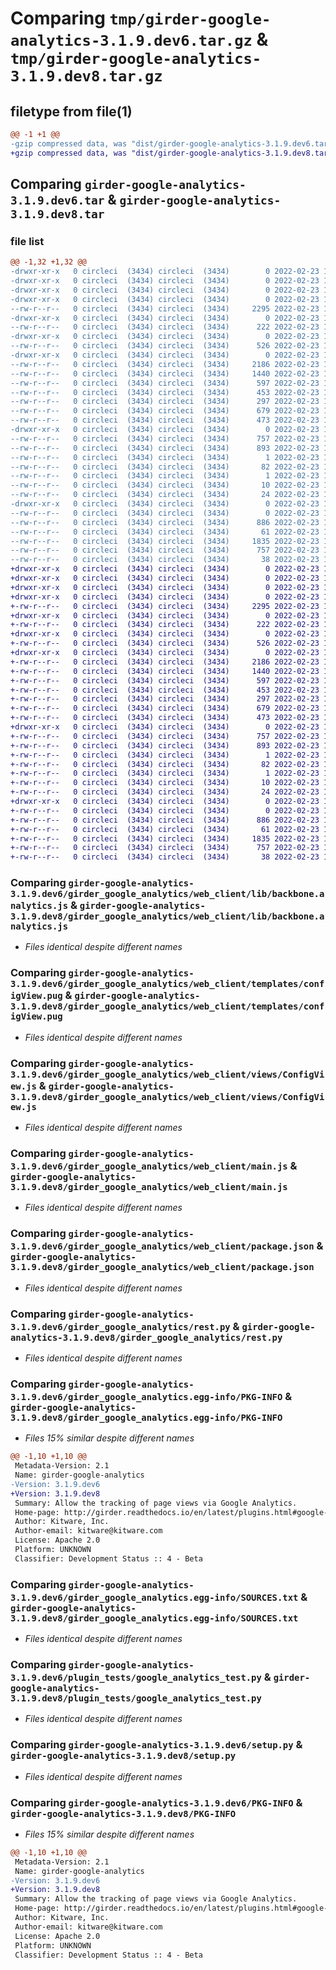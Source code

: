 # Comparing `tmp/girder-google-analytics-3.1.9.dev6.tar.gz` & `tmp/girder-google-analytics-3.1.9.dev8.tar.gz`

## filetype from file(1)

```diff
@@ -1 +1 @@
-gzip compressed data, was "dist/girder-google-analytics-3.1.9.dev6.tar", last modified: Wed Feb 23 16:09:40 2022, max compression
+gzip compressed data, was "dist/girder-google-analytics-3.1.9.dev8.tar", last modified: Wed Feb 23 17:41:41 2022, max compression
```

## Comparing `girder-google-analytics-3.1.9.dev6.tar` & `girder-google-analytics-3.1.9.dev8.tar`

### file list

```diff
@@ -1,32 +1,32 @@
-drwxr-xr-x   0 circleci  (3434) circleci  (3434)        0 2022-02-23 16:09:40.000000 girder-google-analytics-3.1.9.dev6/
-drwxr-xr-x   0 circleci  (3434) circleci  (3434)        0 2022-02-23 16:09:40.000000 girder-google-analytics-3.1.9.dev6/girder_google_analytics/
-drwxr-xr-x   0 circleci  (3434) circleci  (3434)        0 2022-02-23 16:09:40.000000 girder-google-analytics-3.1.9.dev6/girder_google_analytics/web_client/
-drwxr-xr-x   0 circleci  (3434) circleci  (3434)        0 2022-02-23 16:09:40.000000 girder-google-analytics-3.1.9.dev6/girder_google_analytics/web_client/lib/
--rw-r--r--   0 circleci  (3434) circleci  (3434)     2295 2022-02-23 16:09:15.000000 girder-google-analytics-3.1.9.dev6/girder_google_analytics/web_client/lib/backbone.analytics.js
-drwxr-xr-x   0 circleci  (3434) circleci  (3434)        0 2022-02-23 16:09:40.000000 girder-google-analytics-3.1.9.dev6/girder_google_analytics/web_client/stylesheets/
--rw-r--r--   0 circleci  (3434) circleci  (3434)      222 2022-02-23 16:09:15.000000 girder-google-analytics-3.1.9.dev6/girder_google_analytics/web_client/stylesheets/configView.styl
-drwxr-xr-x   0 circleci  (3434) circleci  (3434)        0 2022-02-23 16:09:40.000000 girder-google-analytics-3.1.9.dev6/girder_google_analytics/web_client/templates/
--rw-r--r--   0 circleci  (3434) circleci  (3434)      526 2022-02-23 16:09:15.000000 girder-google-analytics-3.1.9.dev6/girder_google_analytics/web_client/templates/configView.pug
-drwxr-xr-x   0 circleci  (3434) circleci  (3434)        0 2022-02-23 16:09:40.000000 girder-google-analytics-3.1.9.dev6/girder_google_analytics/web_client/views/
--rw-r--r--   0 circleci  (3434) circleci  (3434)     2186 2022-02-23 16:09:15.000000 girder-google-analytics-3.1.9.dev6/girder_google_analytics/web_client/views/ConfigView.js
--rw-r--r--   0 circleci  (3434) circleci  (3434)     1440 2022-02-23 16:09:15.000000 girder-google-analytics-3.1.9.dev6/girder_google_analytics/web_client/main.js
--rw-r--r--   0 circleci  (3434) circleci  (3434)      597 2022-02-23 16:09:15.000000 girder-google-analytics-3.1.9.dev6/girder_google_analytics/web_client/package.json
--rw-r--r--   0 circleci  (3434) circleci  (3434)      453 2022-02-23 16:09:15.000000 girder-google-analytics-3.1.9.dev6/girder_google_analytics/web_client/routes.js
--rw-r--r--   0 circleci  (3434) circleci  (3434)      297 2022-02-23 16:09:15.000000 girder-google-analytics-3.1.9.dev6/girder_google_analytics/__init__.py
--rw-r--r--   0 circleci  (3434) circleci  (3434)      679 2022-02-23 16:09:15.000000 girder-google-analytics-3.1.9.dev6/girder_google_analytics/rest.py
--rw-r--r--   0 circleci  (3434) circleci  (3434)      473 2022-02-23 16:09:15.000000 girder-google-analytics-3.1.9.dev6/girder_google_analytics/settings.py
-drwxr-xr-x   0 circleci  (3434) circleci  (3434)        0 2022-02-23 16:09:40.000000 girder-google-analytics-3.1.9.dev6/girder_google_analytics.egg-info/
--rw-r--r--   0 circleci  (3434) circleci  (3434)      757 2022-02-23 16:09:40.000000 girder-google-analytics-3.1.9.dev6/girder_google_analytics.egg-info/PKG-INFO
--rw-r--r--   0 circleci  (3434) circleci  (3434)      893 2022-02-23 16:09:40.000000 girder-google-analytics-3.1.9.dev6/girder_google_analytics.egg-info/SOURCES.txt
--rw-r--r--   0 circleci  (3434) circleci  (3434)        1 2022-02-23 16:09:40.000000 girder-google-analytics-3.1.9.dev6/girder_google_analytics.egg-info/dependency_links.txt
--rw-r--r--   0 circleci  (3434) circleci  (3434)       82 2022-02-23 16:09:40.000000 girder-google-analytics-3.1.9.dev6/girder_google_analytics.egg-info/entry_points.txt
--rw-r--r--   0 circleci  (3434) circleci  (3434)        1 2022-02-23 16:09:40.000000 girder-google-analytics-3.1.9.dev6/girder_google_analytics.egg-info/not-zip-safe
--rw-r--r--   0 circleci  (3434) circleci  (3434)       10 2022-02-23 16:09:40.000000 girder-google-analytics-3.1.9.dev6/girder_google_analytics.egg-info/requires.txt
--rw-r--r--   0 circleci  (3434) circleci  (3434)       24 2022-02-23 16:09:40.000000 girder-google-analytics-3.1.9.dev6/girder_google_analytics.egg-info/top_level.txt
-drwxr-xr-x   0 circleci  (3434) circleci  (3434)        0 2022-02-23 16:09:40.000000 girder-google-analytics-3.1.9.dev6/plugin_tests/
--rw-r--r--   0 circleci  (3434) circleci  (3434)        0 2022-02-23 16:09:15.000000 girder-google-analytics-3.1.9.dev6/plugin_tests/__init__.py
--rw-r--r--   0 circleci  (3434) circleci  (3434)      886 2022-02-23 16:09:15.000000 girder-google-analytics-3.1.9.dev6/plugin_tests/google_analytics_test.py
--rw-r--r--   0 circleci  (3434) circleci  (3434)       61 2022-02-23 16:09:15.000000 girder-google-analytics-3.1.9.dev6/plugin.cmake
--rw-r--r--   0 circleci  (3434) circleci  (3434)     1835 2022-02-23 16:09:15.000000 girder-google-analytics-3.1.9.dev6/setup.py
--rw-r--r--   0 circleci  (3434) circleci  (3434)      757 2022-02-23 16:09:40.000000 girder-google-analytics-3.1.9.dev6/PKG-INFO
--rw-r--r--   0 circleci  (3434) circleci  (3434)       38 2022-02-23 16:09:40.000000 girder-google-analytics-3.1.9.dev6/setup.cfg
+drwxr-xr-x   0 circleci  (3434) circleci  (3434)        0 2022-02-23 17:41:41.000000 girder-google-analytics-3.1.9.dev8/
+drwxr-xr-x   0 circleci  (3434) circleci  (3434)        0 2022-02-23 17:41:41.000000 girder-google-analytics-3.1.9.dev8/girder_google_analytics/
+drwxr-xr-x   0 circleci  (3434) circleci  (3434)        0 2022-02-23 17:41:41.000000 girder-google-analytics-3.1.9.dev8/girder_google_analytics/web_client/
+drwxr-xr-x   0 circleci  (3434) circleci  (3434)        0 2022-02-23 17:41:41.000000 girder-google-analytics-3.1.9.dev8/girder_google_analytics/web_client/lib/
+-rw-r--r--   0 circleci  (3434) circleci  (3434)     2295 2022-02-23 17:41:16.000000 girder-google-analytics-3.1.9.dev8/girder_google_analytics/web_client/lib/backbone.analytics.js
+drwxr-xr-x   0 circleci  (3434) circleci  (3434)        0 2022-02-23 17:41:41.000000 girder-google-analytics-3.1.9.dev8/girder_google_analytics/web_client/stylesheets/
+-rw-r--r--   0 circleci  (3434) circleci  (3434)      222 2022-02-23 17:41:16.000000 girder-google-analytics-3.1.9.dev8/girder_google_analytics/web_client/stylesheets/configView.styl
+drwxr-xr-x   0 circleci  (3434) circleci  (3434)        0 2022-02-23 17:41:41.000000 girder-google-analytics-3.1.9.dev8/girder_google_analytics/web_client/templates/
+-rw-r--r--   0 circleci  (3434) circleci  (3434)      526 2022-02-23 17:41:16.000000 girder-google-analytics-3.1.9.dev8/girder_google_analytics/web_client/templates/configView.pug
+drwxr-xr-x   0 circleci  (3434) circleci  (3434)        0 2022-02-23 17:41:41.000000 girder-google-analytics-3.1.9.dev8/girder_google_analytics/web_client/views/
+-rw-r--r--   0 circleci  (3434) circleci  (3434)     2186 2022-02-23 17:41:16.000000 girder-google-analytics-3.1.9.dev8/girder_google_analytics/web_client/views/ConfigView.js
+-rw-r--r--   0 circleci  (3434) circleci  (3434)     1440 2022-02-23 17:41:16.000000 girder-google-analytics-3.1.9.dev8/girder_google_analytics/web_client/main.js
+-rw-r--r--   0 circleci  (3434) circleci  (3434)      597 2022-02-23 17:41:16.000000 girder-google-analytics-3.1.9.dev8/girder_google_analytics/web_client/package.json
+-rw-r--r--   0 circleci  (3434) circleci  (3434)      453 2022-02-23 17:41:16.000000 girder-google-analytics-3.1.9.dev8/girder_google_analytics/web_client/routes.js
+-rw-r--r--   0 circleci  (3434) circleci  (3434)      297 2022-02-23 17:41:16.000000 girder-google-analytics-3.1.9.dev8/girder_google_analytics/__init__.py
+-rw-r--r--   0 circleci  (3434) circleci  (3434)      679 2022-02-23 17:41:16.000000 girder-google-analytics-3.1.9.dev8/girder_google_analytics/rest.py
+-rw-r--r--   0 circleci  (3434) circleci  (3434)      473 2022-02-23 17:41:16.000000 girder-google-analytics-3.1.9.dev8/girder_google_analytics/settings.py
+drwxr-xr-x   0 circleci  (3434) circleci  (3434)        0 2022-02-23 17:41:41.000000 girder-google-analytics-3.1.9.dev8/girder_google_analytics.egg-info/
+-rw-r--r--   0 circleci  (3434) circleci  (3434)      757 2022-02-23 17:41:40.000000 girder-google-analytics-3.1.9.dev8/girder_google_analytics.egg-info/PKG-INFO
+-rw-r--r--   0 circleci  (3434) circleci  (3434)      893 2022-02-23 17:41:40.000000 girder-google-analytics-3.1.9.dev8/girder_google_analytics.egg-info/SOURCES.txt
+-rw-r--r--   0 circleci  (3434) circleci  (3434)        1 2022-02-23 17:41:40.000000 girder-google-analytics-3.1.9.dev8/girder_google_analytics.egg-info/dependency_links.txt
+-rw-r--r--   0 circleci  (3434) circleci  (3434)       82 2022-02-23 17:41:40.000000 girder-google-analytics-3.1.9.dev8/girder_google_analytics.egg-info/entry_points.txt
+-rw-r--r--   0 circleci  (3434) circleci  (3434)        1 2022-02-23 17:41:40.000000 girder-google-analytics-3.1.9.dev8/girder_google_analytics.egg-info/not-zip-safe
+-rw-r--r--   0 circleci  (3434) circleci  (3434)       10 2022-02-23 17:41:40.000000 girder-google-analytics-3.1.9.dev8/girder_google_analytics.egg-info/requires.txt
+-rw-r--r--   0 circleci  (3434) circleci  (3434)       24 2022-02-23 17:41:40.000000 girder-google-analytics-3.1.9.dev8/girder_google_analytics.egg-info/top_level.txt
+drwxr-xr-x   0 circleci  (3434) circleci  (3434)        0 2022-02-23 17:41:41.000000 girder-google-analytics-3.1.9.dev8/plugin_tests/
+-rw-r--r--   0 circleci  (3434) circleci  (3434)        0 2022-02-23 17:41:16.000000 girder-google-analytics-3.1.9.dev8/plugin_tests/__init__.py
+-rw-r--r--   0 circleci  (3434) circleci  (3434)      886 2022-02-23 17:41:16.000000 girder-google-analytics-3.1.9.dev8/plugin_tests/google_analytics_test.py
+-rw-r--r--   0 circleci  (3434) circleci  (3434)       61 2022-02-23 17:41:16.000000 girder-google-analytics-3.1.9.dev8/plugin.cmake
+-rw-r--r--   0 circleci  (3434) circleci  (3434)     1835 2022-02-23 17:41:16.000000 girder-google-analytics-3.1.9.dev8/setup.py
+-rw-r--r--   0 circleci  (3434) circleci  (3434)      757 2022-02-23 17:41:41.000000 girder-google-analytics-3.1.9.dev8/PKG-INFO
+-rw-r--r--   0 circleci  (3434) circleci  (3434)       38 2022-02-23 17:41:41.000000 girder-google-analytics-3.1.9.dev8/setup.cfg
```

### Comparing `girder-google-analytics-3.1.9.dev6/girder_google_analytics/web_client/lib/backbone.analytics.js` & `girder-google-analytics-3.1.9.dev8/girder_google_analytics/web_client/lib/backbone.analytics.js`

 * *Files identical despite different names*

### Comparing `girder-google-analytics-3.1.9.dev6/girder_google_analytics/web_client/templates/configView.pug` & `girder-google-analytics-3.1.9.dev8/girder_google_analytics/web_client/templates/configView.pug`

 * *Files identical despite different names*

### Comparing `girder-google-analytics-3.1.9.dev6/girder_google_analytics/web_client/views/ConfigView.js` & `girder-google-analytics-3.1.9.dev8/girder_google_analytics/web_client/views/ConfigView.js`

 * *Files identical despite different names*

### Comparing `girder-google-analytics-3.1.9.dev6/girder_google_analytics/web_client/main.js` & `girder-google-analytics-3.1.9.dev8/girder_google_analytics/web_client/main.js`

 * *Files identical despite different names*

### Comparing `girder-google-analytics-3.1.9.dev6/girder_google_analytics/web_client/package.json` & `girder-google-analytics-3.1.9.dev8/girder_google_analytics/web_client/package.json`

 * *Files identical despite different names*

### Comparing `girder-google-analytics-3.1.9.dev6/girder_google_analytics/rest.py` & `girder-google-analytics-3.1.9.dev8/girder_google_analytics/rest.py`

 * *Files identical despite different names*

### Comparing `girder-google-analytics-3.1.9.dev6/girder_google_analytics.egg-info/PKG-INFO` & `girder-google-analytics-3.1.9.dev8/girder_google_analytics.egg-info/PKG-INFO`

 * *Files 15% similar despite different names*

```diff
@@ -1,10 +1,10 @@
 Metadata-Version: 2.1
 Name: girder-google-analytics
-Version: 3.1.9.dev6
+Version: 3.1.9.dev8
 Summary: Allow the tracking of page views via Google Analytics.
 Home-page: http://girder.readthedocs.io/en/latest/plugins.html#google-analytics
 Author: Kitware, Inc.
 Author-email: kitware@kitware.com
 License: Apache 2.0
 Platform: UNKNOWN
 Classifier: Development Status :: 4 - Beta
```

### Comparing `girder-google-analytics-3.1.9.dev6/girder_google_analytics.egg-info/SOURCES.txt` & `girder-google-analytics-3.1.9.dev8/girder_google_analytics.egg-info/SOURCES.txt`

 * *Files identical despite different names*

### Comparing `girder-google-analytics-3.1.9.dev6/plugin_tests/google_analytics_test.py` & `girder-google-analytics-3.1.9.dev8/plugin_tests/google_analytics_test.py`

 * *Files identical despite different names*

### Comparing `girder-google-analytics-3.1.9.dev6/setup.py` & `girder-google-analytics-3.1.9.dev8/setup.py`

 * *Files identical despite different names*

### Comparing `girder-google-analytics-3.1.9.dev6/PKG-INFO` & `girder-google-analytics-3.1.9.dev8/PKG-INFO`

 * *Files 15% similar despite different names*

```diff
@@ -1,10 +1,10 @@
 Metadata-Version: 2.1
 Name: girder-google-analytics
-Version: 3.1.9.dev6
+Version: 3.1.9.dev8
 Summary: Allow the tracking of page views via Google Analytics.
 Home-page: http://girder.readthedocs.io/en/latest/plugins.html#google-analytics
 Author: Kitware, Inc.
 Author-email: kitware@kitware.com
 License: Apache 2.0
 Platform: UNKNOWN
 Classifier: Development Status :: 4 - Beta
```

